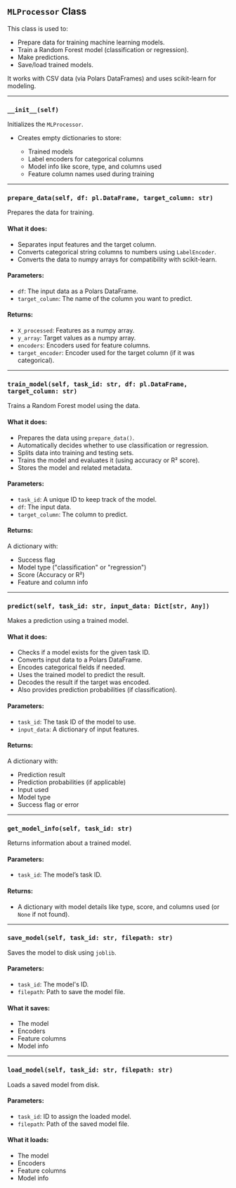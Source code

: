 ## `MLProcessor` Class

This class is used to:

- Prepare data for training machine learning models.
- Train a Random Forest model (classification or regression).
- Make predictions.
- Save/load trained models.

It works with CSV data (via Polars DataFrames) and uses scikit-learn for modeling.

---

### `__init__(self)`

Initializes the `MLProcessor`.

- Creates empty dictionaries to store:

  - Trained models
  - Label encoders for categorical columns
  - Model info like score, type, and columns used
  - Feature column names used during training

---

### `prepare_data(self, df: pl.DataFrame, target_column: str)`

Prepares the data for training.

#### What it does:

- Separates input features and the target column.
- Converts categorical string columns to numbers using `LabelEncoder`.
- Converts the data to numpy arrays for compatibility with scikit-learn.

#### Parameters:

- `df`: The input data as a Polars DataFrame.
- `target_column`: The name of the column you want to predict.

#### Returns:

- `X_processed`: Features as a numpy array.
- `y_array`: Target values as a numpy array.
- `encoders`: Encoders used for feature columns.
- `target_encoder`: Encoder used for the target column (if it was categorical).

---

### `train_model(self, task_id: str, df: pl.DataFrame, target_column: str)`

Trains a Random Forest model using the data.

#### What it does:

- Prepares the data using `prepare_data()`.
- Automatically decides whether to use classification or regression.
- Splits data into training and testing sets.
- Trains the model and evaluates it (using accuracy or R² score).
- Stores the model and related metadata.

#### Parameters:

- `task_id`: A unique ID to keep track of the model.
- `df`: The input data.
- `target_column`: The column to predict.

#### Returns:

A dictionary with:

- Success flag
- Model type ("classification" or "regression")
- Score (Accuracy or R²)
- Feature and column info

---

### `predict(self, task_id: str, input_data: Dict[str, Any])`

Makes a prediction using a trained model.

#### What it does:

- Checks if a model exists for the given task ID.
- Converts input data to a Polars DataFrame.
- Encodes categorical fields if needed.
- Uses the trained model to predict the result.
- Decodes the result if the target was encoded.
- Also provides prediction probabilities (if classification).

#### Parameters:

- `task_id`: The task ID of the model to use.
- `input_data`: A dictionary of input features.

#### Returns:

A dictionary with:

- Prediction result
- Prediction probabilities (if applicable)
- Input used
- Model type
- Success flag or error

---

### `get_model_info(self, task_id: str)`

Returns information about a trained model.

#### Parameters:

- `task_id`: The model’s task ID.

#### Returns:

- A dictionary with model details like type, score, and columns used (or `None` if not found).

---

### `save_model(self, task_id: str, filepath: str)`

Saves the model to disk using `joblib`.

#### Parameters:

- `task_id`: The model's ID.
- `filepath`: Path to save the model file.

#### What it saves:

- The model
- Encoders
- Feature columns
- Model info

---

### `load_model(self, task_id: str, filepath: str)`

Loads a saved model from disk.

#### Parameters:

- `task_id`: ID to assign the loaded model.
- `filepath`: Path of the saved model file.

#### What it loads:

- The model
- Encoders
- Feature columns
- Model info
